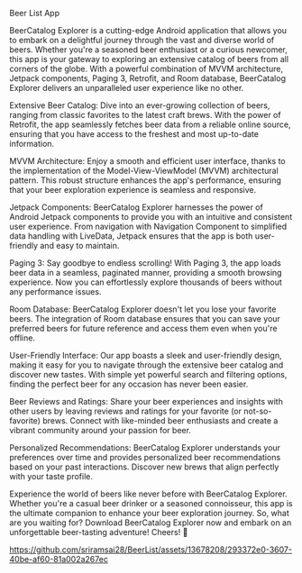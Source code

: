 Beer List App

BeerCatalog Explorer is a cutting-edge Android application that allows you to embark on a delightful journey through the vast and diverse world of beers. Whether you're a seasoned beer enthusiast or a curious newcomer, this app is your gateway to exploring an extensive catalog of beers from all corners of the globe. With a powerful combination of MVVM architecture, Jetpack components, Paging 3, Retrofit, and Room database, BeerCatalog Explorer delivers an unparalleled user experience like no other.

Extensive Beer Catalog: Dive into an ever-growing collection of beers, ranging from classic favorites to the latest craft brews. With the power of Retrofit, the app seamlessly fetches beer data from a reliable online source, ensuring that you have access to the freshest and most up-to-date information.

MVVM Architecture: Enjoy a smooth and efficient user interface, thanks to the implementation of the Model-View-ViewModel (MVVM) architectural pattern. This robust structure enhances the app's performance, ensuring that your beer exploration experience is seamless and responsive.

Jetpack Components: BeerCatalog Explorer harnesses the power of Android Jetpack components to provide you with an intuitive and consistent user experience. From navigation with Navigation Component to simplified data handling with LiveData, Jetpack ensures that the app is both user-friendly and easy to maintain.

Paging 3: Say goodbye to endless scrolling! With Paging 3, the app loads beer data in a seamless, paginated manner, providing a smooth browsing experience. Now you can effortlessly explore thousands of beers without any performance issues.

Room Database: BeerCatalog Explorer doesn't let you lose your favorite beers. The integration of Room database ensures that you can save your preferred beers for future reference and access them even when you're offline.

User-Friendly Interface: Our app boasts a sleek and user-friendly design, making it easy for you to navigate through the extensive beer catalog and discover new tastes. With simple yet powerful search and filtering options, finding the perfect beer for any occasion has never been easier.

Beer Reviews and Ratings: Share your beer experiences and insights with other users by leaving reviews and ratings for your favorite (or not-so-favorite) brews. Connect with like-minded beer enthusiasts and create a vibrant community around your passion for beer.

Personalized Recommendations: BeerCatalog Explorer understands your preferences over time and provides personalized beer recommendations based on your past interactions. Discover new brews that align perfectly with your taste profile.

Experience the world of beers like never before with BeerCatalog Explorer. Whether you're a casual beer drinker or a seasoned connoisseur, this app is the ultimate companion to enhance your beer exploration journey. So, what are you waiting for? Download BeerCatalog Explorer now and embark on an unforgettable beer-tasting adventure! Cheers! 🍻


https://github.com/sriramsai28/BeerList/assets/13678208/293372e0-3607-40be-af60-81a002a267ec

